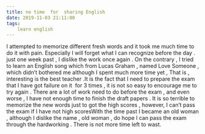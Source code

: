 ```yaml
---
title: no time  for  sharing English
date: 2019-11-03 21:11:00
tags:
    learn english
---
```

I attempted to memorize different fresh words and it took me much time to do it with pain. Especially I will forget what I can recognize before the day . just one week past , I dislike the work once again . On the contrary , I tried to learn an English song which from Lucas Graham , named Love Someone , which didn’t bothered me although I spent much more time yet , That is , interesting is the best teacher .It is the fact that I need to prepare the exam that I have got failure on it  for 3 times , it is not so easy to encourage me to try again . There are a lot of work need to do before the exam , and even worse , I have not enough time to finish the draft papers . It is so terrible to memorize the new words just to got the high scores , however, I can’t pass the exam if I have not high scoresWith the time past I became an old woman , although I dislike the name , old woman , do hope I can pass the exam through the hardworking . There is not more time left to wast. 